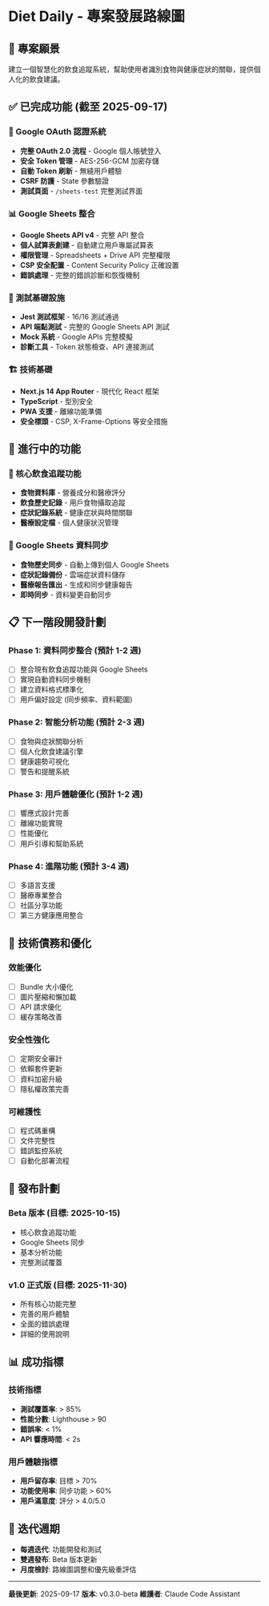 # Diet Daily - 專案發展路線圖

## 🎯 專案願景
建立一個智慧化的飲食追蹤系統，幫助使用者識別食物與健康症狀的關聯，提供個人化的飲食建議。

## ✅ 已完成功能 (截至 2025-09-17)

### 🔐 Google OAuth 認證系統
- **完整 OAuth 2.0 流程** - Google 個人帳號登入
- **安全 Token 管理** - AES-256-GCM 加密存儲
- **自動 Token 刷新** - 無縫用戶體驗
- **CSRF 防護** - State 參數驗證
- **測試頁面** - `/sheets-test` 完整測試界面

### 📊 Google Sheets 整合
- **Google Sheets API v4** - 完整 API 整合
- **個人試算表創建** - 自動建立用戶專屬試算表
- **權限管理** - Spreadsheets + Drive API 完整權限
- **CSP 安全配置** - Content Security Policy 正確設置
- **錯誤處理** - 完整的錯誤診斷和恢復機制

### 🧪 測試基礎設施
- **Jest 測試框架** - 16/16 測試通過
- **API 端點測試** - 完整的 Google Sheets API 測試
- **Mock 系統** - Google APIs 完整模擬
- **診斷工具** - Token 狀態檢查、API 連接測試

### 🏗️ 技術基礎
- **Next.js 14 App Router** - 現代化 React 框架
- **TypeScript** - 型別安全
- **PWA 支援** - 離線功能準備
- **安全標頭** - CSP, X-Frame-Options 等安全措施

## 🚧 進行中的功能

### 📱 核心飲食追蹤功能
- **食物資料庫** - 營養成分和醫療評分
- **飲食歷史記錄** - 用戶食物攝取追蹤
- **症狀記錄系統** - 健康症狀與時間關聯
- **醫療設定檔** - 個人健康狀況管理

### 🔗 Google Sheets 資料同步
- **食物歷史同步** - 自動上傳到個人 Google Sheets
- **症狀記錄備份** - 雲端症狀資料儲存
- **醫療報告匯出** - 生成和同步健康報告
- **即時同步** - 資料變更自動同步

## 📋 下一階段開發計劃

### Phase 1: 資料同步整合 (預計 1-2 週)
- [ ] 整合現有飲食追蹤功能與 Google Sheets
- [ ] 實現自動資料同步機制
- [ ] 建立資料格式標準化
- [ ] 用戶偏好設定 (同步頻率、資料範圍)

### Phase 2: 智能分析功能 (預計 2-3 週)
- [ ] 食物與症狀關聯分析
- [ ] 個人化飲食建議引擎
- [ ] 健康趨勢可視化
- [ ] 警告和提醒系統

### Phase 3: 用戶體驗優化 (預計 1-2 週)
- [ ] 響應式設計完善
- [ ] 離線功能實現
- [ ] 性能優化
- [ ] 用戶引導和幫助系統

### Phase 4: 進階功能 (預計 3-4 週)
- [ ] 多語言支援
- [ ] 醫療專業整合
- [ ] 社區分享功能
- [ ] 第三方健康應用整合

## 🎨 技術債務和優化

### 效能優化
- [ ] Bundle 大小優化
- [ ] 圖片壓縮和懶加載
- [ ] API 請求優化
- [ ] 緩存策略改善

### 安全性強化
- [ ] 定期安全審計
- [ ] 依賴套件更新
- [ ] 資料加密升級
- [ ] 隱私權政策完善

### 可維護性
- [ ] 程式碼重構
- [ ] 文件完整性
- [ ] 錯誤監控系統
- [ ] 自動化部署流程

## 🚀 發布計劃

### Beta 版本 (目標: 2025-10-15)
- 核心飲食追蹤功能
- Google Sheets 同步
- 基本分析功能
- 完整測試覆蓋

### v1.0 正式版 (目標: 2025-11-30)
- 所有核心功能完整
- 完善的用戶體驗
- 全面的錯誤處理
- 詳細的使用說明

## 📊 成功指標

### 技術指標
- **測試覆蓋率**: > 85%
- **性能分數**: Lighthouse > 90
- **錯誤率**: < 1%
- **API 響應時間**: < 2s

### 用戶體驗指標
- **用戶留存率**: 目標 > 70%
- **功能使用率**: 同步功能 > 60%
- **用戶滿意度**: 評分 > 4.0/5.0

## 🔄 迭代週期

- **每週迭代**: 功能開發和測試
- **雙週發布**: Beta 版本更新
- **月度檢討**: 路線圖調整和優先級重評估

---

**最後更新**: 2025-09-17
**版本**: v0.3.0-beta
**維護者**: Claude Code Assistant